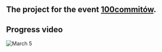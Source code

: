 ## The project for the event [100commitów](https://100commitow.pl/).

## Progress video
![March 5](assets/VID_20240305_195938.gif)
